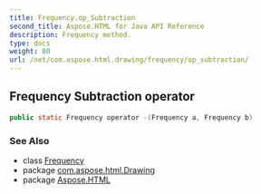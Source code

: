 ```yaml
---
title: Frequency.op_Subtraction
second_title: Aspose.HTML for Java API Reference
description: Frequency method. 
type: docs
weight: 80
url: /net/com.aspose.html.drawing/frequency/op_subtraction/
---
```

## Frequency Subtraction operator

```java
public static Frequency operator -(Frequency a, Frequency b)
```

### See Also

* class [Frequency](../)
* package [com.aspose.html.Drawing](../../frequency/)
* package [Aspose.HTML](../../../)

